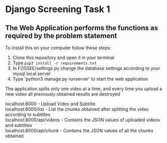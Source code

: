 # Django Screening Task 1 
## The Web Application performs the functions as required by the problem statement 

To install this on your computer follow these steps:
1. Clone this repository and open it in your terminal 
2. Type  `pip3 install -r requirements.txt` 
3. In FOSSEE/settings.py change the database settings according to your mysql local server
4. Type 'python3 manage.py runserver' to start the web application

The application splits only one video at a time, and every time you upload a new video all previously obtained results are destroyed<br>

localhost:8000 - Upload Video and Subtitle<br>
localhost:8000/list - List the chunks obtained after splitting the video according to subtitles<br>
localhost:8000/api/videos - Contains the JSON values of uploaded videos and subtitles<br>
localhost:8000/api/chunk - Contains the JSON values of all the chunks obtained<br> 
